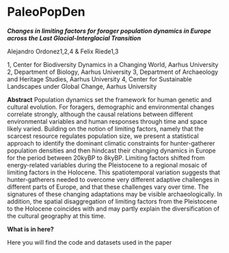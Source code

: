 # PaleoPopDen
***Changes in limiting factors for forager population dynamics in Europe across the Last Glacial-Interglacial Transition***

Alejandro Ordonez1,2,4 & Felix Riede1,3

1, Center for Biodiversity Dynamics in a Changing World, Aarhus University
2, Department of Biology, Aarhus University
3, Department of Archaeology and Heritage Studies, Aarhus University
4, Center for Sustainable Landscapes under Global Change, Aarhus University

**Abstract**
Population dynamics set the framework for human genetic and cultural evolution. For foragers, demographic and environmental changes correlate strongly, although the causal relations between different environmental variables and human responses through time and space likely varied. Building on the notion of limiting factors, namely that the scarcest resource regulates population size, we present a statistical approach to identify the dominant climatic constraints for hunter-gatherer population densities and then hindcast their changing dynamics in Europe for the period between 20kyBP to 8kyBP. Limiting factors shifted from energy-related variables during the Pleistocene to a regional mosaic of limiting factors in the Holocene. This spatiotemporal variation suggests that hunter-gatherers needed to overcome very different adaptive challenges in different parts of Europe, and that these challenges vary over time. The signatures of these changing adaptations may be visible archaeologically. In addition, the spatial disaggregation of limiting factors from the Pleistocene to the Holocene coincides with and may partly explain the diversification of the cultural geography at this time.

**What is in here?**

Here you will find the code and datasets used in the paper
